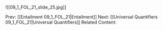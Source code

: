 ﻿

![[09_1_FOL_21_slide_25.jpg]]


Prev: [[Entailment 09_1_FOL_21|Entailment]]
Next: [[Universal Quantifiers 09_1_FOL_21|Universal Quantifiers]]
Related Content: